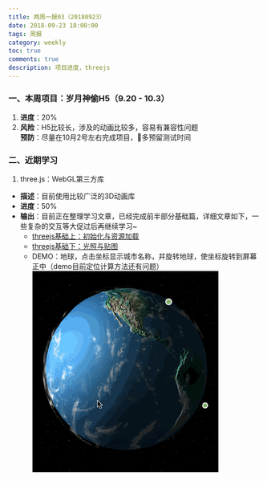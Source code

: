 ```yaml
---
title: 两周一报03（20180923）
date: 2018-09-23 18:00:00
tags: 周报
category: weekly
toc: true
comments: true
description: 项目进度，threejs
---
```


### 一、本周项目：岁月神偷H5（9.20 - 10.3）
1. **进度**：20%   
2. **风险**：H5比较长，涉及的动画比较多，容易有兼容性问题   
    **预防**：尽量在10月2号左右完成项目，多预留测试时间

### 二、近期学习
1. three.js：WebGL第三方库
- **描述**：目前使用比较广泛的3D动画库
- **进度**：50%
- **输出**：目前正在整理学习文章，已经完成前半部分基础篇，详细文章如下，一些复杂的交互等大促过后再继续学习~   
    - [threejs基础上：初始化与资源加载](https://winniecjy.github.io/2018/09/24/threejs%E5%9F%BA%E7%A1%80%E4%B8%8A%EF%BC%9A%E5%88%9D%E5%A7%8B%E5%8C%96%E4%B8%8E%E8%B5%84%E6%BA%90%E5%8A%A0%E8%BD%BD/)   
    - [threejs基础下：光照与贴图](https://winniecjy.github.io/2018/09/24/threejs%E5%9F%BA%E7%A1%80%E4%B8%8B%EF%BC%9A%E5%85%89%E7%85%A7%E4%B8%8E%E8%B4%B4%E5%9B%BE/)   
    - DEMO：地球，点击坐标显示城市名称，并旋转地球，使坐标旋转到屏幕正中（demo目前定位计算方法还有问题）  
    ![earth](/images/weekly/03/earth.gif)     
